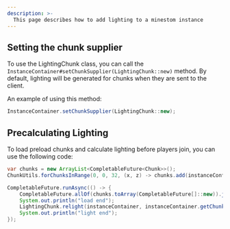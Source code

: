 ```yaml
---
description: >-
  This page describes how to add lighting to a minestom instance
---
```


## Setting the chunk supplier

To use the LightingChunk class, you can call the `InstanceContainer#setChunkSupplier(LightingChunk::new)` method.
By default, lighting will be generated for chunks when they are sent to the client.

An example of using this method:
```java
InstanceContainer.setChunkSupplier(LightingChunk::new);
```
## Precalculating Lighting

To load preload chunks and calculate lighting before players join, you can use the following code:

```java
var chunks = new ArrayList<CompletableFuture<Chunk>>();
ChunkUtils.forChunksInRange(0, 0, 32, (x, z) -> chunks.add(instanceContainer.loadChunk(x, z)));

CompletableFuture.runAsync(() -> {
    CompletableFuture.allOf(chunks.toArray(CompletableFuture[]::new)).join();
    System.out.println("load end");
    LightingChunk.relight(instanceContainer, instanceContainer.getChunks());
    System.out.println("light end");
});
```
